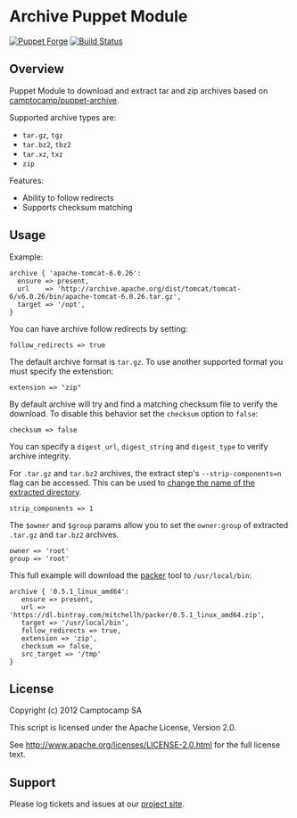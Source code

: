 Archive Puppet Module
====================

[![Puppet Forge](http://img.shields.io/puppetforge/v/camptocamp/archive.svg)](https://forge.puppetlabs.com/camptocamp/archive)
[![Build Status](https://img.shields.io/travis/camptocamp/puppet-archive/master.svg)](https://travis-ci.org/camptocamp/puppet-archive)

Overview
--------

Puppet Module to download and extract tar and zip archives based on [camptocamp/puppet-archive](https://github.com/camptocamp/puppet-archive).

Supported archive types are:

- `tar.gz`, `tgz`
- `tar.bz2`, `tbz2`
- `tar.xz`, `txz`
- `zip`

Features:

- Ability to follow redirects
- Supports checksum matching

Usage
-----

Example:

    archive { 'apache-tomcat-6.0.26':
      ensure => present,
      url    => 'http://archive.apache.org/dist/tomcat/tomcat-6/v6.0.26/bin/apache-tomcat-6.0.26.tar.gz',
      target => '/opt',
    }

You can have archive follow redirects by setting:

```
follow_redirects => true
````

The default archive format is ```tar.gz```. To use another supported format you must specify the extenstion:

```
extension => "zip"
```

By default archive will try and find a matching checksum file to verify the download. To disable this behavior set the ```checksum``` option to ```false```:

```
checksum => false
```

You can specify a ```digest_url```, ```digest_string``` and ```digest_type``` to verify archive integrity.

For `.tar.gz` and `tar.bz2` archives, the extract step's `--strip-components=n` flag can be accessed. This can be used to [change the name of the extracted directory](http://unix.stackexchange.com/questions/11018/how-to-choose-directory-name-during-untarring).

```
strip_components => 1
```

The `$owner` and `$group` params allow you to set the `owner:group` of extracted `.tar.gz` and `tar.bz2` archives.

```
owner => 'root'
group => 'root'
```

This full example will download the [packer](packer.io) tool to ```/usr/local/bin```:

```
archive { '0.5.1_linux_amd64':
   ensure => present,
   url => 'https://dl.bintray.com/mitchellh/packer/0.5.1_linux_amd64.zip',
   target => '/usr/local/bin',
   follow_redirects => true,
   extension => 'zip',
   checksum => false,
   src_target => '/tmp'
}
```

License
-------

Copyright (c) 2012 Camptocamp SA

This script is licensed under the Apache License, Version 2.0.

See http://www.apache.org/licenses/LICENSE-2.0.html for the full license text.


Support
-------

Please log tickets and issues at our [project site](https://github.com/camptocamp/puppet-archive/issues).
